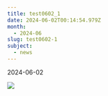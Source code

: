 ```yaml
---
title: test0602_1
date: 2024-06-02T00:14:54.979Z
month:
  - 2024-06
slug: test0602-1
subject:
  - news
---
```

2024-06-02

![](/diary/test0602-1/frame-1000004392.png)